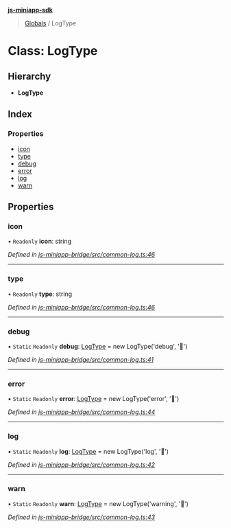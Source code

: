 **[js-miniapp-sdk](../README.md)**

> [Globals](../README.md) / LogType

# Class: LogType

## Hierarchy

* **LogType**

## Index

### Properties

* [icon](logtype.md#icon)
* [type](logtype.md#type)
* [debug](logtype.md#debug)
* [error](logtype.md#error)
* [log](logtype.md#log)
* [warn](logtype.md#warn)

## Properties

### icon

• `Readonly` **icon**: string

*Defined in [js-miniapp-bridge/src/common-log.ts:46](https://github.com/rakutentech/js-miniapp/blob/2f882c8/js-miniapp-bridge/src/common-log.ts#L46)*

___

### type

• `Readonly` **type**: string

*Defined in [js-miniapp-bridge/src/common-log.ts:46](https://github.com/rakutentech/js-miniapp/blob/2f882c8/js-miniapp-bridge/src/common-log.ts#L46)*

___

### debug

▪ `Static` `Readonly` **debug**: [LogType](logtype.md) = new LogType('debug', '📘')

*Defined in [js-miniapp-bridge/src/common-log.ts:41](https://github.com/rakutentech/js-miniapp/blob/2f882c8/js-miniapp-bridge/src/common-log.ts#L41)*

___

### error

▪ `Static` `Readonly` **error**: [LogType](logtype.md) = new LogType('error', '📕')

*Defined in [js-miniapp-bridge/src/common-log.ts:44](https://github.com/rakutentech/js-miniapp/blob/2f882c8/js-miniapp-bridge/src/common-log.ts#L44)*

___

### log

▪ `Static` `Readonly` **log**: [LogType](logtype.md) = new LogType('log', '📗')

*Defined in [js-miniapp-bridge/src/common-log.ts:42](https://github.com/rakutentech/js-miniapp/blob/2f882c8/js-miniapp-bridge/src/common-log.ts#L42)*

___

### warn

▪ `Static` `Readonly` **warn**: [LogType](logtype.md) = new LogType('warning', '📙')

*Defined in [js-miniapp-bridge/src/common-log.ts:43](https://github.com/rakutentech/js-miniapp/blob/2f882c8/js-miniapp-bridge/src/common-log.ts#L43)*

